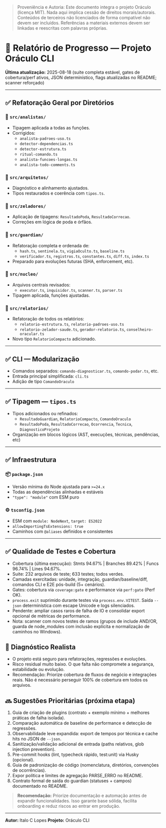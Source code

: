 > Proveniência e Autoria: Este documento integra o projeto Oráculo (licença MIT).
> Nada aqui implica cessão de direitos morais/autorais.
> Conteúdos de terceiros não licenciados de forma compatível não devem ser incluídos.
> Referências a materiais externos devem ser linkadas e reescritas com palavras próprias.

# 📘 Relatório de Progresso — Projeto Oráculo CLI

**Última atualização:** 2025-08-18 (suite completa estável, gates de cobertura/perf ativos, JSON determinístico, flags atualizadas no README; scanner reforçado)

---

## ✅ Refatoração Geral por Diretórios

### 📁 `src/analistas/`

- Tipagem aplicada a todas as funções.
- Corrigidos:
  - `analista-padroes-uso.ts`
  - `detector-dependencias.ts`
  - `detector-estrutura.ts`
  - `ritual-comando.ts`
  - `analista-funcoes-longas.ts`
  - `analista-todo-comments.ts`

### 📁 `src/arquitetos/`

- Diagnóstico e alinhamento ajustados.
- Tipos restaurados e coerência com `tipos.ts`.

### 📁 `src/zeladores/`

- Aplicação de tipagens: `ResultadoPoda`, `ResultadoCorrecao`.
- Correções em lógica de poda e órfãos.

### 📁 `src/guardian/`

- Refatoração completa e ordenada de:
  - `hash.ts`, `sentinela.ts`, `vigiaOculto.ts`, `baseline.ts`
  - `verificador.ts`, `registros.ts`, `constantes.ts`, `diff.ts`, `index.ts`
- Preparado para evoluções futuras (SHA, enforcement, etc).

### 📁 `src/nucleo/`

- Arquivos centrais revisados:
  - `executor.ts`, `inquisidor.ts`, `scanner.ts`, `parser.ts`
- Tipagem aplicada, funções ajustadas.

### 📁 `src/relatorios/`

- Refatoração de todos os relatórios:
  - `relatorio-estrutura.ts`, `relatorio-padroes-uso.ts`
  - `relatorio-zelador-saude.ts`, `gerador-relatorio.ts`, `conselheiro-oracular.ts`
- Novo tipo `RelatorioCompacto` adicionado.

---

## ✅ CLI — Modularização

- Comandos separados: `comando-diagnosticar.ts`, `comando-podar.ts`, etc.
- Entrada principal simplificada: `cli.ts`
- Adição de tipo `ComandoOraculo`

---

## ✅ Tipagem — `tipos.ts`

- Tipos adicionados ou refinados:
  - `ResultadoGuardian`, `RelatorioCompacto`, `ComandoOraculo`
  - `ResultadoPoda`, `ResultadoCorrecao`, `Ocorrencia`, `Tecnica`, `DiagnosticoProjeto`
- Organização em blocos lógicos (AST, execuções, técnicas, pendências, etc)

---

## ✅ Infraestrutura

### 📦 `package.json`

- Versão mínima do Node ajustada para `>=24.x`
- Todas as dependências alinhadas e estáveis
- `"type": "module"` com ESM puro

### ⚙️ `tsconfig.json`

- ESM com `module: NodeNext`, `target: ES2022`
- `allowImportingTsExtensions: true`
- Caminhos com `@aliases` definidos e consistentes

---

## ✅ Qualidade de Testes e Cobertura

- Cobertura (última execução): Stmts 94.67% | Branches 89.42% | Funcs 96.74% | Lines 94.67%.
- Suite: 232 arquivos de teste; 633 testes; todos verdes.
- Camadas exercitadas: unidade, integração, guardian/baseline/diff, comandos CLI e E2E pós-build (5+ cenários).
- Gates: cobertura via `coverage:gate` e performance via `perf:gate` (Perf OK).
- `process.exit` suprimido durante testes via `process.env.VITEST`. Saída `--json` determinística com escape Unicode e logs silenciados.
- Pendente: ampliar casos raros de falha de IO e consolidar export opcional de métricas de performance.
- Nota: scanner com novos testes de ramos (grupos de include AND/OR, guarda de node_modules com inclusão explícita e normalização de caminhos no Windows).

## 🔎 Diagnóstico Realista

- O projeto está seguro para refatorações, regressões e evoluções.
- Risco residual muito baixo. O que falta não compromete a segurança, estabilidade ou evolução.
- Recomendação: Priorize cobertura de fluxos de negócio e integrações reais. Não é necessário perseguir 100% de cobertura em todos os arquivos.

## 🔜 Sugestões Prioritárias (próxima etapa)

1. Guia de criação de plugins (contrato + exemplo mínimo + melhores práticas de falha isolada).
2. Comparação automática de baseline de performance e detecção de regressões.
3. Observabilidade leve expandida: export de tempos por técnica e cache hits no JSON de `--json`.
4. Sanitização/validação adicional de entrada (paths relativos, glob injection prevention).
5. Pre-commit hooks (lint, typecheck rápido, test:unit) via Husky (opcional).
6. Guia de padronização de código (nomenclatura, diretórios, convenções de ocorrências).
7. Expor política e limites de agregação PARSE_ERRO no README.
8. Contrato formal de saída do guardian (statuses + campos) documentado no README.

> **Recomendação:** Priorize documentação e automação antes de expandir funcionalidades. Isso garante base sólida, facilita onboarding e reduz riscos ao entrar em produção.

---

**Autor:** Italo C Lopes
**Projeto:** Oráculo CLI
